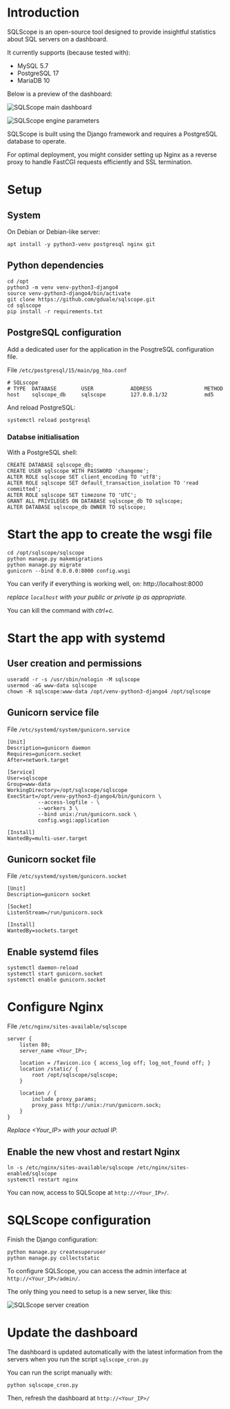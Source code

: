 # Introduction

SQLScope is an open-source tool designed to provide insightful statistics about SQL servers on a dashboard.

It currently supports (because tested with):

 - MySQL 5.7
 - PostgreSQL 17
 - MariaDB 10

Below is a preview of the dashboard:

![SQLScope main dashboard](screenshot.png "SQLScope main dashboard")

![SQLScope engine parameters](screenshot2.png "SQLScope engine parameters")

SQLScope is built using the Django framework and requires a PostgreSQL database to operate.

For optimal deployment, you might consider setting up Nginx as a reverse proxy to handle FastCGI requests efficiently and SSL termination.

# Setup
## System

On Debian or Debian-like server:
```
apt install -y python3-venv postgresql nginx git
```

## Python dependencies

```
cd /opt
python3 -m venv venv-python3-django4
source venv-python3-django4/bin/activate
git clone https://github.com/gduale/sqlscope.git
cd sqlscope
pip install -r requirements.txt
```

## PostgreSQL configuration

Add a dedicated user for the application in the PosgtreSQL configuration file.

File `/etc/postgresql/15/main/pg_hba.conf`
```
# SQLscope
# TYPE  DATABASE        USER            ADDRESS                 METHOD
host    sqlscope_db     sqlscope        127.0.0.1/32            md5
```

And reload PostgreSQL:
```
systemctl reload postgresql
```

### Databse initialisation

With a PostgreSQL shell:
```
CREATE DATABASE sqlscope_db;
CREATE USER sqlscope WITH PASSWORD 'changeme';
ALTER ROLE sqlscope SET client_encoding TO 'utf8';
ALTER ROLE sqlscope SET default_transaction_isolation TO 'read committed';
ALTER ROLE sqlscope SET timezone TO 'UTC';
GRANT ALL PRIVILEGES ON DATABASE sqlscope_db TO sqlscope;
ALTER DATABASE sqlscope_db OWNER TO sqlscope;
```


# Start the app to create the wsgi file
```
cd /opt/sqlscope/sqlscope
python manage.py makemigrations
python manage.py migrate
gunicorn --bind 0.0.0.0:8000 config.wsgi
```

You can verify if everything is working well, on: http://localhost:8000

*replace `localhost` with your public or private ip as appropriate.*

You can kill the command with *ctrl+c.*


# Start the app with systemd

## User creation and permissions
```
useradd -r -s /usr/sbin/nologin -M sqlscope
usermod -aG www-data sqlscope
chown -R sqlscope:www-data /opt/venv-python3-django4 /opt/sqlscope
```

## Gunicorn service file
File `/etc/systemd/system/gunicorn.service`
```
[Unit]
Description=gunicorn daemon
Requires=gunicorn.socket
After=network.target

[Service]
User=sqlscope
Group=www-data
WorkingDirectory=/opt/sqlscope/sqlscope
ExecStart=/opt/venv-python3-django4/bin/gunicorn \
          --access-logfile - \
          --workers 3 \
          --bind unix:/run/gunicorn.sock \
          config.wsgi:application

[Install]
WantedBy=multi-user.target
```

## Gunicorn socket file
File `/etc/systemd/system/gunicorn.socket`
```
[Unit]
Description=gunicorn socket

[Socket]
ListenStream=/run/gunicorn.sock

[Install]
WantedBy=sockets.target
```

## Enable systemd files
```
systemctl daemon-reload
systemctl start gunicorn.socket
systemctl enable gunicorn.socket
```

# Configure Nginx

File `/etc/nginx/sites-available/sqlscope`
```
server {
    listen 80;
    server_name <Your_IP>;

    location = /favicon.ico { access_log off; log_not_found off; }
    location /static/ {
        root /opt/sqlscope/sqlscope;
    }

    location / {
        include proxy_params;
        proxy_pass http://unix:/run/gunicorn.sock;
    }
}
```

*Replace <Your_IP> with your actual IP.*

## Enable the new vhost and restart Nginx
```
ln -s /etc/nginx/sites-available/sqlscope /etc/nginx/sites-enabled/sqlscope
systemctl restart nginx
```

You can now, access to SQLScope at `http://<Your_IP>/`.

# SQLScope configuration

Finish the Django configuration:
```
python manage.py createsuperuser
python manage.py collectstatic
```

To configure SQLScope, you can access the admin interface at `http://<Your_IP>/admin/`.

The only thing you need to setup is a new server, like this:

![SQLScope server creation](screenshot3.png "SQLScope server creation")

# Update the dashboard

The dashboard is updated automatically with the latest information from the servers when you run the script `sqlscope_cron.py`

You can run the script manually with:
```
python sqlscope_cron.py
```

Then, refresh the dashboard at `http://<Your_IP>/`